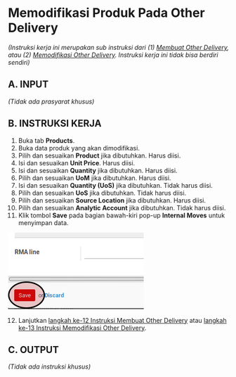 # Memodifikasi Produk Pada Other Delivery

*(Instruksi kerja ini merupakan sub instruksi dari (1) [Membuat Other Delivery](./membuat.md), atau (2) [Memodifikasi Other Delivery](./modifikasi.md). Instruksi kerja ini tidak bisa berdiri sendiri)*

## A. INPUT

*(Tidak ada prasyarat khusus)*

## B. INSTRUKSI KERJA

1. Buka tab **Products**.
2. Buka data produk yang akan dimodifikasi.
3. Pilih dan sesuaikan **Product** jika dibutuhkan. Harus diisi.
4. Isi dan sesuaikan **Unit Price**. Harus diisi.
5. Isi dan sesuaikan **Quantity** jika dibutuhkan. Harus diisi.
6. Pilih dan sesuaikan **UoM** jika dibutuhkan. Harus diisi.
7. Isi dan sesuaikan **Quantity (UoS)** jika dibutuhkan. Tidak harus diisi.
8. Pilih dan sesuaikan **UoS** jika dibutuhkan. Tidak harus diisi.
9. Pilih dan sesuaikan **Source Location** jika dibutuhkan. Harus diisi.
10. Pilih dan sesuaikan **Analytic Account** jika dibutuhkan. Tidak harus diisi.
11. Klik tombol **Save** pada bagian bawah-kiri pop-up **Internal Moves** untuk menyimpan data.

![](../../img/other-delivery/tombol-save-produk.png)

12. Lanjutkan [langkah ke-12 Instruksi Membuat Other Delivery](./membuat.md#l12) atau [langkah ke-13 Instruksi Memodifikasi Other Delivery](./modifikasi.md#l13).

## C. OUTPUT

*(Tidak ada instruksi khusus)*
